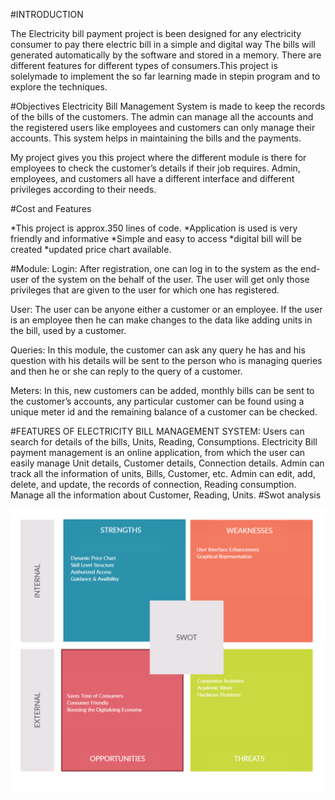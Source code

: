 #INTRODUCTION

The Electricity bill payment project is been designed for any electricity consumer to pay there electric bill in a simple and digital way
The bills will generated automatically by the software and stored in a memory. There are different features for different types of consumers.This project is solelymade to implement the so far learning made in stepin program and to explore the techniques.

#Objectives
Electricity Bill Management System is made to keep the records of the bills of the customers. The admin can manage all the accounts and the registered users like employees and customers can only manage their accounts. This system helps in maintaining the bills and the payments.

My project gives you this project where the different module is there for employees to check the customer’s details if their job requires. Admin, employees, and customers all have a different interface and different privileges according to their needs.

#Cost and Features

*This project is approx.350 lines of code.
*Application is used is very friendly and informative
*Simple and easy to access
*digital bill will be created
*updated price chart available.

#Module:
Login:
After registration, one can log in to the system as the end-user of the system on the behalf of the user. The user will get only those privileges that are given to the user for which one has registered.

User:
The user can be anyone either a customer or an employee. If the user is an employee then he can make changes to the data like adding units in the bill, used by a customer.

Queries:
In this module, the customer can ask any query he has and his question with his details will be sent to the person who is managing queries and then he or she can reply to the query of a customer.

Meters:
In this, new customers can be added, monthly bills can be sent to the customer’s accounts, any particular customer can be found using a unique meter id and the remaining balance of a customer can be checked.

#FEATURES OF ELECTRICITY BILL MANAGEMENT SYSTEM:
Users can search for details of the bills, Units, Reading, Consumptions.
Electricity Bill payment management is an online application, from which the user can easily manage Unit details, Customer details, Connection details.
Admin can track all the information of units, Bills, Customer, etc.
Admin can edit, add, delete, and update, the records of connection, Reading consumption.
Manage all the information about Customer, Reading, Units.
#Swot analysis

![alt text](https://github.com/subhamkhd/Mini_Project_LTTS_Step_in/blob/master/DESIGNS/SWOT_ANALYSIS.png?raw=true)
